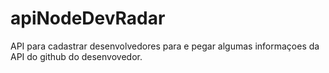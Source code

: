 # apiNodeDevRadar
API para cadastrar desenvolvedores para e pegar algumas informaçoes da API do github do desenvovedor.
